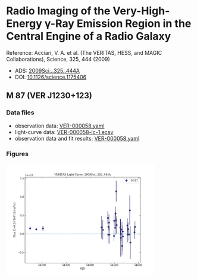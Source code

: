 # Radio Imaging of the Very-High-Energy γ-Ray Emission Region in the Central Engine of a Radio Galaxy

Reference:
Acciari, V. A. et al. (The VERITAS, HESS, and MAGIC Collaborations), Science, 325, 444 (2009)

- ADS: [2009Sci...325..444A](http://adsabs.harvard.edu/abs/2009Sci...325..444A)
- DOI: [10.1126/science.1175406](https://doi.org/10.1126/science.1175406)

## M 87 (VER J1230+123)
### Data files

- observation data: [VER-000058.yaml](VER-000058.yaml)  
- light-curve data: [VER-000058-lc-1.ecsv](VER-000058-lc-1.ecsv)  
- observation data and fit results: [VER-000058.yaml](VER-000058.yaml)  


### Figures

<img src="figures/2009Sci...325..444A-VER-58-1-lc.png" alt="drawing" width="400"/>



